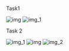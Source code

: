 Task1

![img](https://github.com/BogdanYuskevich/lab1/assets/91063697/5307d066-98e0-44c4-a2e9-e5163f7f329a)
![img_1](https://github.com/BogdanYuskevich/lab1/assets/91063697/6dfd9adc-ea58-4a2b-b356-5c52efcbb097)

Task 2

![img_1](https://github.com/BogdanYuskevich/lab1/assets/91063697/3002a392-c586-48e8-a228-9f54c08edd94)
![img](https://github.com/BogdanYuskevich/lab1/assets/91063697/c4d83a10-aa96-4bee-a513-77487deb7f57)
![img_2](https://github.com/BogdanYuskevich/lab1/assets/91063697/5899ab80-dd5b-4132-b866-750d1b7a5e2a)
